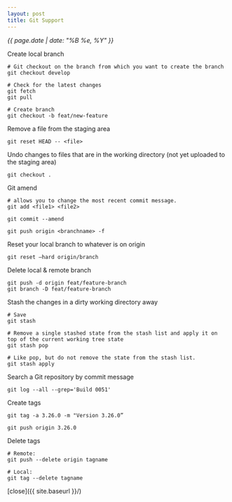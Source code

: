 ```yaml
---
layout: post
title: Git Support
---
```


*{{ page.date | date: "%B %e, %Y" }}*

Create local branch

~~~
# Git checkout on the branch from which you want to create the branch
git checkout develop

# Check for the latest changes
git fetch
git pull

# Create branch
git checkout -b feat/new-feature
~~~

Remove a file from the staging area

~~~
git reset HEAD -- <file>
~~~

Undo changes to files that are in the working directory (not yet uploaded to the staging area)

~~~
git checkout .
~~~

Git amend

~~~
# allows you to change the most recent commit message.
git add <file1> <file2>

git commit --amend

git push origin <branchname> -f
~~~

Reset your local branch to whatever is on origin

~~~
git reset —hard origin/branch 
~~~

Delete local & remote branch

~~~
git push -d origin feat/feature-branch
git branch -D feat/feature-branch
~~~

Stash the changes in a dirty working directory away

~~~
# Save
git stash

# Remove a single stashed state from the stash list and apply it on top of the current working tree state
git stash pop

# Like pop, but do not remove the state from the stash list.
git stash apply
~~~

Search a Git repository by commit message

~~~
git log --all --grep='Build 0051'
~~~

Create tags

~~~
git tag -a 3.26.0 -m "Version 3.26.0”

git push origin 3.26.0
~~~

Delete tags

~~~
# Remote:
git push --delete origin tagname

# Local:
git tag --delete tagname
~~~


[close]({{ site.baseurl }}/)